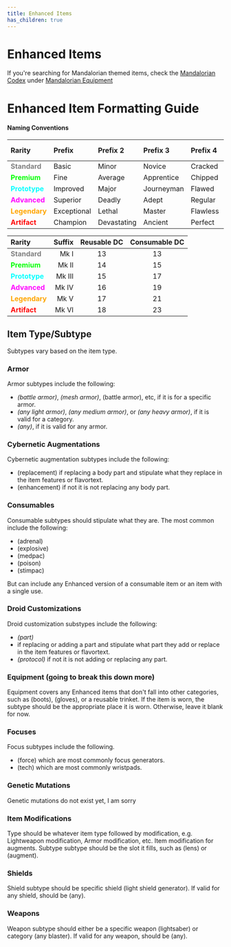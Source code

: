 ```yaml
---
title: Enhanced Items
has_children: true
---
```


# Enhanced Items

If you're searching for Mandalorian themed items, check the [Mandalorian Codex](<../Mandalorian Codex>) under [Mandalorian Equipment](<../Mandalorian Codex/Mandalorian Equipment>)

# Enhanced Item Formatting Guide

#### Naming Conventions

|Rarity|Prefix|Prefix 2|Prefix 3|Prefix 4|Suffix|Reusable DC|Consumable DC|
|:--|:--|:--|:--|:--|--:|:--:|:--:|
|<font style="color:gray">**Standard**</font>|Basic|Minor|Novice|Cracked|Mk I|13|13|
|<font style="color:lime">**Premium**</font>|Fine|Average|Apprentice|Chipped|Mk II|14|15|
|<font style="color:cyan">**Prototype**</font>|Improved|Major|Journeyman|Flawed|Mk III|15|17|
|<font style="color:fuchsia">**Advanced**</font>|Superior|Deadly|Adept|Regular|Mk IV|16|19|
|<font style="color:orange">**Legendary**</font>|Exceptional|Lethal|Master|Flawless|Mk V|17|21|
|<font style="color:red">**Artifact**</font>|Champion|Devastating|Ancient|Perfect|Mk VI|18|23|

|Rarity|Suffix|Reusable DC|Consumable DC|
|:--|--:|:--:|:--:|
|<font style="color:gray">**Standard**</font>|Mk I|13|13|
|<font style="color:lime">**Premium**</font>|Mk II|14|15|
|<font style="color:cyan">**Prototype**</font>|Mk III|15|17|
|<font style="color:fuchsia">**Advanced**</font>|Mk IV|16|19|
|<font style="color:orange">**Legendary**</font>|Mk V|17|21|
|<font style="color:red">**Artifact**</font>|Mk VI|18|23|

## Item Type/Subtype
Subtypes vary based on the item type.

### Armor
Armor subtypes include the following:
- *(battle armor)*, *(mesh armor)*, (battle armor), etc, if it is for a specific armor.
- *(any light armor)*, *(any medium armor)*, or *(any heavy armor)*, if it is valid for a category.
- *(any)*, if it is valid for any armor.

### Cybernetic Augmentations
Cybernetic augmentation subtypes include the following:
- (replacement) if replacing a body part and stipulate what they replace in the item features or flavortext.
- (enhancement) if not it is not replacing any body part.

### Consumables
Consumable subtypes should stipulate what they are.
The most common include the following: 
- (adrenal)
- (explosive)
- (medpac)
- (poison)
- (stimpac)

But can include any Enhanced version of a consumable item or an item with a single use.

### Droid Customizations
Droid customization substypes include the following:
- *(part)*
 - if replacing or adding a part and stipulate what part they add or replace in the item features or flavortext.
- *(protocol)* if not it is not adding or replacing any part.

### Equipment (going to break this down more)
Equipment covers any Enhanced items that don't fall into other categories, such as (boots), (gloves), or a reusable trinket. If the item is worn, the subtype should be the appropriate place it is worn. Otherwise, leave it blank for now.

### Focuses
Focus subtypes include the following.
- (force) which are most commonly focus generators.
- (tech) which are most commonly wristpads.

### Genetic Mutations
Genetic mutations do not exist yet, I am sorry

### Item Modifications
Type should be whatever item type followed by modification, e.g. Lightweapon modification, Armor modification, etc. Item modification for augments. Subtype subtype should be the slot it fills, such as (lens) or (augment).

### Shields
Shield subtype should be specific shield (light shield generator). If valid for any shield, should be (any).

### Weapons
Weapon subtype should either be a specific weapon (lightsaber) or category (any blaster). If valid for any weapon, should be (any).